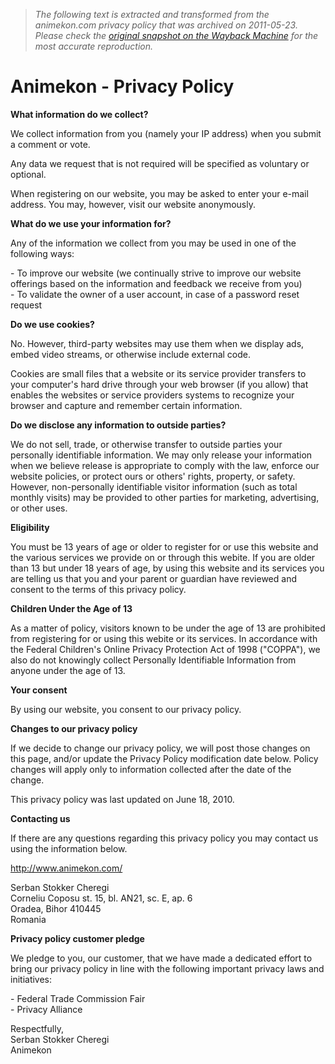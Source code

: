 > *The following text is extracted and transformed from the animekon.com privacy policy that was archived on 2011-05-23. Please check the [original snapshot on the Wayback Machine](https://web.archive.org/web/20110523183519id_/http%3A//www.animekon.com/privacy.html) for the most accurate reproduction.*

# Animekon - Privacy Policy

**What information do we collect?**

We collect information from you (namely your IP address) when you submit a comment or vote.

Any data we request that is not required will be specified as voluntary or optional.

When registering on our website, you may be asked to enter your e-mail address. You may, however, visit our website anonymously.

 **What do we use your information for?**

Any of the information we collect from you may be used in one of the following ways:

\- To improve our website (we continually strive to improve our website offerings based on the information and feedback we receive from you)  
\- To validate the owner of a user account, in case of a password reset request

 **Do we use cookies?**

No. However, third-party websites may use them when we display ads, embed video streams, or otherwise include external code.

Cookies are small files that a website or its service provider transfers to your computer's hard drive through your web browser (if you allow) that enables the websites or service providers systems to recognize your browser and capture and remember certain information.

 **Do we disclose any information to outside parties?**

We do not sell, trade, or otherwise transfer to outside parties your personally identifiable information. We may only release your information when we believe release is appropriate to comply with the law, enforce our website policies, or protect ours or others' rights, property, or safety. However, non-personally identifiable visitor information (such as total monthly visits) may be provided to other parties for marketing, advertising, or other uses.

 **Eligibility**

You must be 13 years of age or older to register for or use this website and the various services we provide on or through this webite. If you are older than 13 but under 18 years of age, by using this website and its services you are telling us that you and your parent or guardian have reviewed and consent to the terms of this privacy policy.

 **Children Under the Age of 13**

As a matter of policy, visitors known to be under the age of 13 are prohibited from registering for or using this webite or its services. In accordance with the Federal Children's Online Privacy Protection Act of 1998 ("COPPA"), we also do not knowingly collect Personally Identifiable Information from anyone under the age of 13.

 **Your consent**

By using our website, you consent to our privacy policy.

 **Changes to our privacy policy**

If we decide to change our privacy policy, we will post those changes on this page, and/or update the Privacy Policy modification date below. Policy changes will apply only to information collected after the date of the change.

This privacy policy was last updated on June 18, 2010.

 **Contacting us**

If there are any questions regarding this privacy policy you may contact us using the information below.

http://www.animekon.com/

Serban Stokker Cheregi  
Corneliu Coposu st. 15, bl. AN21, sc. E, ap. 6  
Oradea, Bihor 410445  
Romania

 **Privacy policy customer pledge**

We pledge to you, our customer, that we have made a dedicated effort to bring our privacy policy in line with the following important privacy laws and initiatives:

\- Federal Trade Commission Fair  
\- Privacy Alliance

Respectfully,  
Serban Stokker Cheregi  
Animekon
